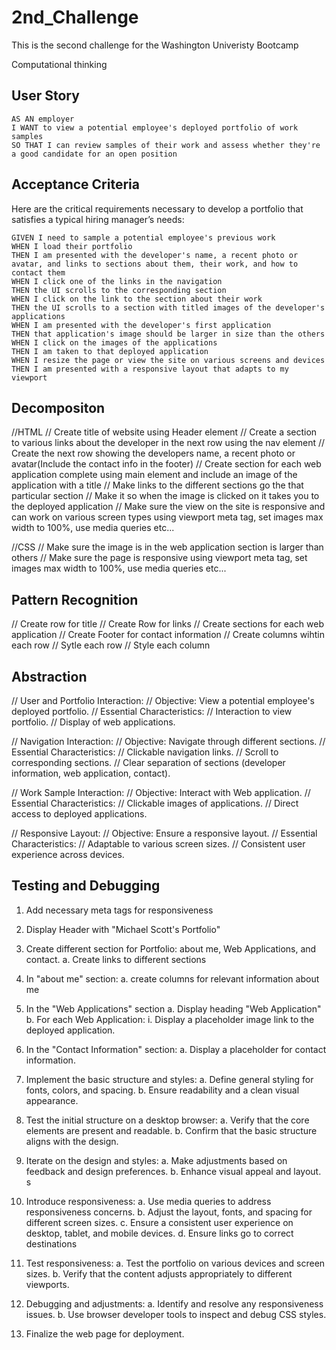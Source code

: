 # 2nd_Challenge
This is the second challenge for the Washington Univeristy Bootcamp

Computational thinking

## User Story

```
AS AN employer
I WANT to view a potential employee's deployed portfolio of work samples
SO THAT I can review samples of their work and assess whether they're a good candidate for an open position
```


## Acceptance Criteria

Here are the critical requirements necessary to develop a portfolio that satisfies a typical hiring manager’s needs:

```
GIVEN I need to sample a potential employee's previous work
WHEN I load their portfolio
THEN I am presented with the developer's name, a recent photo or avatar, and links to sections about them, their work, and how to contact them
WHEN I click one of the links in the navigation
THEN the UI scrolls to the corresponding section
WHEN I click on the link to the section about their work
THEN the UI scrolls to a section with titled images of the developer's applications
WHEN I am presented with the developer's first application
THEN that application's image should be larger in size than the others
WHEN I click on the images of the applications
THEN I am taken to that deployed application
WHEN I resize the page or view the site on various screens and devices
THEN I am presented with a responsive layout that adapts to my viewport
```

## Decompositon

//HTML
// Create title of website using Header element
// Create a section to various links about the developer in the next row using the nav element
// Create the next row showing the developers name, a recent photo or avatar(Include the contact info in the footer)
// Create section for each web application complete using main element and include an image of the application with a title
// Make links to the different sections go the that particular section
// Make it so when the image is clicked on it takes you to the deployed application
// Make sure the view on the site is responsive and can work on various screen types using viewport meta tag, set images max width to 100%, use media queries etc...

//CSS
// Make sure the image is in the web application section is larger than others
// Make sure the page is responsive using viewport meta tag, set images max width to 100%, use media queries etc... 

## Pattern Recognition

// Create row for title
// Create Row for links
// Create sections for each web application
// Create Footer for contact information
// Create columns wihtin each row
// Sytle each row
// Style each column

## Abstraction 
// User and Portfolio Interaction:
// Objective: View a potential employee's deployed portfolio.
// Essential Characteristics:
// Interaction to view portfolio.
// Display of web applications.

// Navigation Interaction:
// Objective: Navigate through different sections.
// Essential Characteristics:
// Clickable navigation links.
// Scroll to corresponding sections.
// Clear separation of sections (developer information, web application, contact).

// Work Sample Interaction:
// Objective: Interact with Web application.
// Essential Characteristics:
// Clickable images of applications.
// Direct access to deployed applications.

// Responsive Layout:
// Objective: Ensure a responsive layout.
// Essential Characteristics:
// Adaptable to various screen sizes.
// Consistent user experience across devices.

## Testing and Debugging

1. Add necessary meta tags for responsiveness

2. Display Header with "Michael Scott's Portfolio"

3. Create different section for Portfolio: about me, Web Applications, and contact.
    a. Create links to different sections

4. In "about me" section: 
    a. create columns for relevant information about me

5. In the "Web Applications" section
    a. Display heading "Web Application"
    b. For each Web Application: 
        i. Display a placeholder image link to the deployed application.

6. In the "Contact Information" section:
   a. Display a placeholder for contact information.

7. Implement the basic structure and styles:
   a. Define general styling for fonts, colors, and spacing.
   b. Ensure readability and a clean visual appearance.

8. Test the initial structure on a desktop browser:
   a. Verify that the core elements are present and readable.
   b. Confirm that the basic structure aligns with the design.

9. Iterate on the design and styles:
   a. Make adjustments based on feedback and design preferences.
   b. Enhance visual appeal and layout.
s
10. Introduce responsiveness:
    a. Use media queries to address responsiveness concerns.
    b. Adjust the layout, fonts, and spacing for different screen sizes.
    c. Ensure a consistent user experience on desktop, tablet, and mobile devices.
    d. Ensure links go to correct destinations

11. Test responsiveness:
    a. Test the portfolio on various devices and screen sizes.
    b. Verify that the content adjusts appropriately to different viewports.

12. Debugging and adjustments:
    a. Identify and resolve any responsiveness issues.
    b. Use browser developer tools to inspect and debug CSS styles.

14. Finalize the web page for deployment.